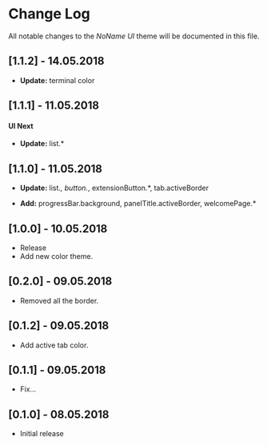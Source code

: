 # Change Log
All notable changes to the _NoName UI_ theme will be documented in this file.

## [1.1.2] - 14.05.2018
- **Update:** terminal color

## [1.1.1] - 11.05.2018
#### UI Next
- **Update:** list.*

## [1.1.0] - 11.05.2018
- **Update:** list.*, button.*, extensionButton.*, tab.activeBorder
  
- **Add:** progressBar.background, panelTitle.activeBorder, welcomePage.*

## [1.0.0] - 10.05.2018
- Release
- Add new color theme.

## [0.2.0] - 09.05.2018
- Removed all the border.

## [0.1.2] - 09.05.2018
- Add active tab color.

## [0.1.1] - 09.05.2018
- Fix...

## [0.1.0] - 08.05.2018
- Initial release
